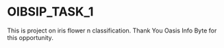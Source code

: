 # OIBSIP_TASK_1
This is project on iris flower n classification. Thank You Oasis Info Byte for this opportunity.
